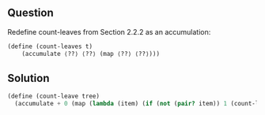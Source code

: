 Question
---
Redefine count-leaves from Section 2.2.2 as an accumulation:

```scheme
(define (count-leaves t)
    (accumulate ⟨??⟩ ⟨??⟩ (map ⟨??⟩ ⟨??⟩)))
```

Solution
---
```scheme
(define (count-leave tree)
  (accumulate + 0 (map (lambda (item) (if (not (pair? item)) 1 (count-leave item))) tree)))
```